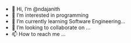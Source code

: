 - 👋 Hi, I’m @ndajanith
- 👀 I’m interested in programming
- 🌱 I’m currently learning Software Engineering...
- 💞️ I’m looking to collaborate on ...
- 📫 How to reach me ...

<!---
ndajanith/ndajanith is a ✨ special ✨ repository because its `README.md` (this file) appears on your GitHub profile.
You can click the Preview link to take a look at your changes.
--->
